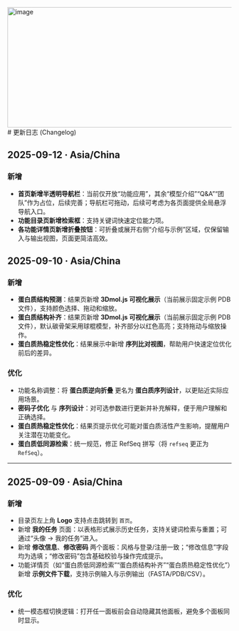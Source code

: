 <img width="2235" height="270" alt="image" src="https://github.com/user-attachments/assets/4aaff1a0-39bb-4370-9678-4a913417ce42" /># 更新日志 (Changelog)


## 2025-09-12 · Asia/China
### 新增
- **首页新增半透明导航栏**：当前仅开放“功能应用”，其余“模型介绍”“Q&A”“团队”作为占位，后续完善；导航栏可拖动，后续可考虑为各页面提供全局悬浮导航入口。
- **功能目录页新增检索框**：支持关键词快速定位能力项。
- **各功能详情页新增折叠按钮**：可折叠或展开右侧“介绍与示例”区域，仅保留输入与输出视图，页面更简洁高效。



## 2025-09-10 · Asia/China

### 新增
- **蛋白质结构预测**：结果页新增 **3Dmol.js 可视化展示**（当前展示固定示例 PDB 文件），支持颜色选择、拖动和缩放。
- **蛋白质结构补齐**：结果页新增 **3Dmol.js 可视化展示**（当前展示固定示例 PDB 文件），默认碳骨架采用球棍模型，补齐部分以红色高亮；支持拖动与缩放操作。
- **蛋白质热稳定性优化**：结果展示中新增 **序列比对视图**，帮助用户快速定位优化前后的差异。

### 优化
- 功能名称调整：将 **蛋白质逆向折叠** 更名为 **蛋白质序列设计**，以更贴近实际应用场景。
- **密码子优化** 与 **序列设计**：对可选参数进行更新并补充解释，便于用户理解和正确选择。
- **蛋白质热稳定性优化**：结果页提示优化可能对蛋白质活性产生影响，提醒用户关注潜在功能变化。
- **蛋白质低同源检索**：统一规范，修正 RefSeq 拼写（将 `refseq` 更正为 `RefSeq`）。

---

## 2025-09-09 · Asia/China

### 新增
- 目录页左上角 **Logo** 支持点击跳转到 `首页`。
- 新增 **我的任务** 页面：以表格形式展示历史任务，支持关键词检索与重置；可通过“头像 → 我的任务”进入。
- 新增 **修改信息**、**修改密码** 两个面板：风格与登录/注册一致；“修改信息”字段均为选填；“修改密码”包含基础校验与操作完成提示。
- 功能详情页（如“蛋白质低同源检索”“蛋白质结构补齐”“蛋白质热稳定性优化”）新增 **示例文件下载**，支持示例输入与示例输出（FASTA/PDB/CSV）。

### 优化
- 统一模态框切换逻辑：打开任一面板前会自动隐藏其他面板，避免多个面板同时显示。

